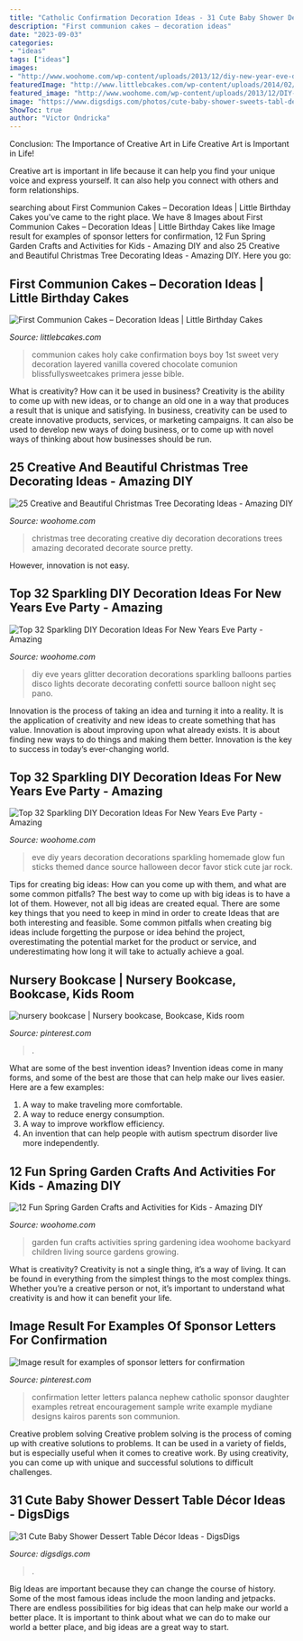 ```yaml
---
title: "Catholic Confirmation Decoration Ideas - 31 Cute Baby Shower Dessert Table Décor Ideas"
description: "First communion cakes – decoration ideas"
date: "2023-09-03"
categories:
- "ideas"
tags: ["ideas"]
images:
- "http://www.woohome.com/wp-content/uploads/2013/12/diy-new-year-eve-decorations-20.jpg"
featuredImage: "http://www.littlebcakes.com/wp-content/uploads/2014/02/First-Holy-Communion-Cakes.jpg"
featured_image: "http://www.woohome.com/wp-content/uploads/2013/12/DIY-Christmas-Tree-decoration-Ideas-3.jpg"
image: "https://www.digsdigs.com/photos/cute-baby-shower-sweets-tabl-decor-ideas-18.jpg"
ShowToc: true
author: "Victor Ondricka"
---
```



Conclusion: The Importance of Creative Art in Life
Creative Art is Important in Life!

Creative art is important in life because it can help you find your unique voice and express yourself. It can also help you connect with others and form relationships.

	

		
searching about First Communion Cakes – Decoration Ideas | Little Birthday Cakes you've came to the right place. We have 8 Images about First Communion Cakes – Decoration Ideas | Little Birthday Cakes like Image result for examples of sponsor letters for confirmation, 12 Fun Spring Garden Crafts and Activities for Kids - Amazing DIY and also 25 Creative and Beautiful Christmas Tree Decorating Ideas - Amazing DIY. Here you go:
		
    
## First Communion Cakes – Decoration Ideas | Little Birthday Cakes

<img loading=lazy src="http://www.littlebcakes.com/wp-content/uploads/2014/02/First-Holy-Communion-Cakes.jpg" onerror="this.onerror=null;this.src='https://tse3.mm.bing.net/th?id=OIP.0KVVOoK9zQZyDnKkmjfktwHaIj&amp;pid=15.1';" alt="First Communion Cakes – Decoration Ideas | Little Birthday Cakes">

_Source: littlebcakes.com_

>communion cakes holy cake confirmation boys boy 1st sweet very decoration layered vanilla covered chocolate comunion blissfullysweetcakes primera jesse bible. 

	

What is creativity? How can it be used in business?
Creativity is the ability to come up with new ideas, or to change an old one in a way that produces a result that is unique and satisfying. In business, creativity can be used to create innovative products, services, or marketing campaigns. It can also be used to develop new ways of doing business, or to come up with novel ways of thinking about how businesses should be run.

    
## 25 Creative And Beautiful Christmas Tree Decorating Ideas - Amazing DIY

<img loading=lazy src="http://www.woohome.com/wp-content/uploads/2013/12/DIY-Christmas-Tree-decoration-Ideas-3.jpg" onerror="this.onerror=null;this.src='https://tse4.mm.bing.net/th?id=OIP.4z2qs1HveWIyhHP5EWH9GgHaLH&amp;pid=15.1';" alt="25 Creative and Beautiful Christmas Tree Decorating Ideas - Amazing DIY">

_Source: woohome.com_

>christmas tree decorating creative diy decoration decorations trees amazing decorated decorate source pretty. 

	

However, innovation is not easy.

    
## Top 32 Sparkling DIY Decoration Ideas For New Years Eve Party - Amazing

<img loading=lazy src="http://www.woohome.com/wp-content/uploads/2013/12/diy-new-year-eve-decorations-16-2.jpg" onerror="this.onerror=null;this.src='https://tse4.mm.bing.net/th?id=OIP.o598cfSnBrZRtR62dIQiIAHaRC&amp;pid=15.1';" alt="Top 32 Sparkling DIY Decoration Ideas For New Years Eve Party - Amazing">

_Source: woohome.com_

>diy eve years glitter decoration decorations sparkling balloons parties disco lights decorate decorating confetti source balloon night seç pano. 

	

Innovation is the process of taking an idea and turning it into a reality. It is the application of creativity and new ideas to create something that has value. Innovation is about improving upon what already exists. It is about finding new ways to do things and making them better. Innovation is the key to success in today’s ever-changing world.

    
## Top 32 Sparkling DIY Decoration Ideas For New Years Eve Party - Amazing

<img loading=lazy src="http://www.woohome.com/wp-content/uploads/2013/12/diy-new-year-eve-decorations-20.jpg" onerror="this.onerror=null;this.src='https://tse4.mm.bing.net/th?id=OIP.o9Nc2ChZElrNrT0siW87FQHaLE&amp;pid=15.1';" alt="Top 32 Sparkling DIY Decoration Ideas For New Years Eve Party - Amazing">

_Source: woohome.com_

>eve diy years decoration decorations sparkling homemade glow fun sticks themed dance source halloween decor favor stick cute jar rock. 

	

Tips for creating big ideas: How can you come up with them, and what are some common pitfalls?
The best way to come up with big ideas is to have a lot of them. However, not all big ideas are created equal. There are some key things that you need to keep in mind in order to create Ideas that are both interesting and feasible. Some common pitfalls when creating big ideas include forgetting the purpose or idea behind the project, overestimating the potential market for the product or service, and underestimating how long it will take to actually achieve a goal.

    
## Nursery Bookcase | Nursery Bookcase, Bookcase, Kids Room

<img loading=lazy src="https://i.pinimg.com/736x/b7/e7/90/b7e790dc60f09c38a101335cc965da34--bookcases-nurseries.jpg" onerror="this.onerror=null;this.src='https://tse4.mm.bing.net/th?id=OIP.scpV3DDIEf4HNR22LeMPOAHaLF&amp;pid=15.1';" alt="nursery bookcase | Nursery bookcase, Bookcase, Kids room">

_Source: pinterest.com_

>. 

	

What are some of the best invention ideas?
Invention ideas come in many forms, and some of the best are those that can help make our lives easier. Here are a few examples: 
1. A way to make traveling more comfortable. 
2. A way to reduce energy consumption. 
3. A way to improve workflow efficiency. 
4. An invention that can help people with autism spectrum disorder live more independently.

    
## 12 Fun Spring Garden Crafts And Activities For Kids - Amazing DIY

<img loading=lazy src="http://www.woohome.com/wp-content/uploads/2015/01/garden-activities-for-kids-woohome-5.jpg" onerror="this.onerror=null;this.src='https://tse2.mm.bing.net/th?id=OIP.cBOkMDnU5-fcpzx1hz0IhAHaJ4&amp;pid=15.1';" alt="12 Fun Spring Garden Crafts and Activities for Kids - Amazing DIY">

_Source: woohome.com_

>garden fun crafts activities spring gardening idea woohome backyard children living source gardens growing. 

	

What is creativity?
Creativity is not a single thing, it’s a way of living. It can be found in everything from the simplest things to the most complex things. Whether you’re a creative person or not, it’s important to understand what creativity is and how it can benefit your life.

    
## Image Result For Examples Of Sponsor Letters For Confirmation

<img loading=lazy src="https://i.pinimg.com/736x/28/83/32/288332265a68242c70c83d295d4057d2.jpg" onerror="this.onerror=null;this.src='https://tse3.mm.bing.net/th?id=OIP.c8bhPlALiKMi0TovSZyhfwHaKX&amp;pid=15.1';" alt="Image result for examples of sponsor letters for confirmation">

_Source: pinterest.com_

>confirmation letter letters palanca nephew catholic sponsor daughter examples retreat encouragement sample write example mydiane designs kairos parents son communion. 

	

Creative problem solving
Creative problem solving is the process of coming up with creative solutions to problems. It can be used in a variety of fields, but is especially useful when it comes to creative work. By using creativity, you can come up with unique and successful solutions to difficult challenges.

    
## 31 Cute Baby Shower Dessert Table Décor Ideas - DigsDigs

<img loading=lazy src="https://www.digsdigs.com/photos/cute-baby-shower-sweets-tabl-decor-ideas-18.jpg" onerror="this.onerror=null;this.src='https://tse1.mm.bing.net/th?id=OIP.80pP9bV6bsNKy2kSrreSBQHaLG&amp;pid=15.1';" alt="31 Cute Baby Shower Dessert Table Décor Ideas - DigsDigs">

_Source: digsdigs.com_

>. 

	

Big Ideas are important because they can change the course of history. Some of the most famous ideas include the moon landing and jetpacks. There are endless possibilities for big ideas that can help make our world a better place. It is important to think about what we can do to make our world a better place, and big ideas are a great way to start.

